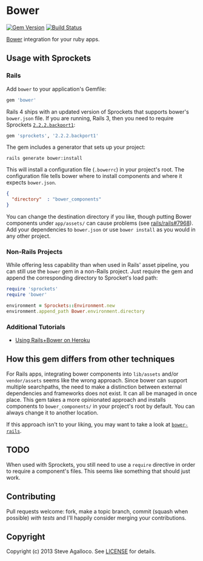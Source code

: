 # Bower
[![Gem Version](https://badge.fury.io/rb/bower.png)][gem] [![Build Status](https://travis-ci.org/stve/bower.png?branch=master)][travis]

[Bower](http://bower.io) integration for your ruby apps.

## Usage with Sprockets

### Rails

Add `bower` to your application's Gemfile:

```ruby
gem 'bower'
```

Rails 4 ships with an updated version of Sprockets that supports bower's `bower.json` file. If you are running, Rails 3, then you need to require Sprockets [`2.2.2.backport1`](http://rubygems.org/gems/sprockets/versions/2.2.2.backport1):

```ruby
gem 'sprockets', '2.2.2.backport1'
```

The gem includes a generator that sets up your project:

    rails generate bower:install

This will install a configuration file (`.bowerrc`) in your project's root. The configuration file tells bower where to install components and where it expects `bower.json`.

```json
{
  "directory"  : "bower_components"
}

```

You can change the destination directory if you like, though putting Bower components under `app/assets/` can cause problems (see [rails/rails#7968](https://github.com/rails/rails/pull/7968)). Add your dependencies to `bower.json` or use `bower install` as you would in any other project.

### Non-Rails Projects

While offering less capability than when used in Rails' asset pipeline, you can still use the `bower` gem in a non-Rails project. Just require the gem and append the corresponding directory to Sprocket's load path:

```ruby
require 'sprockets'
require 'bower'

environment = Sprockets::Environment.new
environment.append_path Bower.environment.directory
```

### Additional Tutorials

* [Using Rails+Bower on Heroku](https://gist.github.com/afeld/5704079/)

## How this gem differs from other techniques

For Rails apps, integrating bower components into `lib/assets` and/or `vendor/assets` seems like the wrong approach. Since bower can support multiple searchpaths, the need to make a distinction between external dependencies and frameworks does not exist. It can all be managed in once place. This gem takes a more opinionated approach and installs components to `bower_components/` in your project's root by default. You can always change it to another location.

If this approach isn't to your liking, you may want to take a look at [`bower-rails`](https://github.com/rharriso/bower-rails/).

## TODO

When used with Sprockets, you still need to use a `require` directive in order to require a component's files. This seems like something that should just work.

## Contributing

Pull requests welcome: fork, make a topic branch, commit (squash when possible) *with tests* and I'll happily consider merging your contributions.

## Copyright

Copyright (c) 2013 Steve Agalloco. See [LICENSE](LICENSE.md) for details.

[gem]: https://rubygems.org/gems/bower
[travis]: http://travis-ci.org/stve/bower

